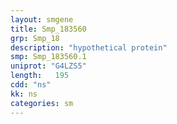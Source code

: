 ```yaml
---
layout: smgene
title: Smp_183560
grp: Smp_18
description: "hypothetical protein"
smp: Smp_183560.1
uniprot: "G4LZS5"
length:   195
cdd: "ns"
kk: ns
categories: sm
---
```

